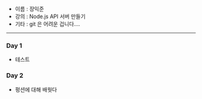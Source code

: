 
* 이름 : 장익준
* 강의 : Node.js API 서버 만들기
* 기타 : git 은 어려운 겁니다....


---

### Day 1

* 테스트

### Day 2
* 펑션에 대해 배웟다
